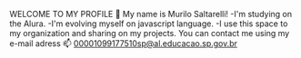 WELCOME TO MY PROFILE 🖤
   My name is Murilo Saltarelli!
      -I'm studying on the Alura.
      -I'm evolving myself on javascript language.
      -I use this space to my organization and sharing on my projects.
 You can contact me using my e-mail adress 📫
      00001099177510sp@al.educacao.sp.gov.br

<!--
**MuriloSaltarelli/MuriloSaltarelli** is a ✨ _special_ ✨ repository because its `README.md` (this file) appears on your GitHub profile.

Here are some ideas to get you started:

- 🔭 I’m currently working on ...
- 🌱 I’m currently learning ...
- 👯 I’m looking to collaborate on ...
- 🤔 I’m looking for help with ...
- 💬 Ask me about ...
- 📫 How to reach me: ...
- 😄 Pronouns: ...
- ⚡ Fun fact: ...
-->
